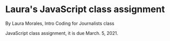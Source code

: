# Laura's JavaScript class assignment

By Laura Morales, Intro Coding for Journalists class

JavaScript class assignment, it is due March. 5, 2021.